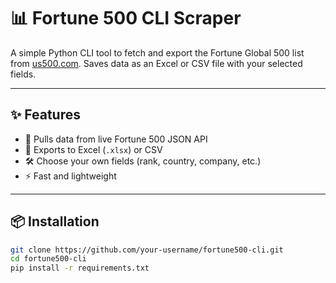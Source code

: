 # 📊 Fortune 500 CLI Scraper

A simple Python CLI tool to fetch and export the Fortune Global 500 list from [us500.com](https://us500.com). Saves data as an Excel or CSV file with your selected fields.

---

## ✨ Features

- 🔄 Pulls data from live Fortune 500 JSON API
- 💾 Exports to Excel (`.xlsx`) or CSV
- 🛠 Choose your own fields (rank, country, company, etc.)
- ⚡ Fast and lightweight

---

## 📦 Installation

```bash
git clone https://github.com/your-username/fortune500-cli.git
cd fortune500-cli
pip install -r requirements.txt